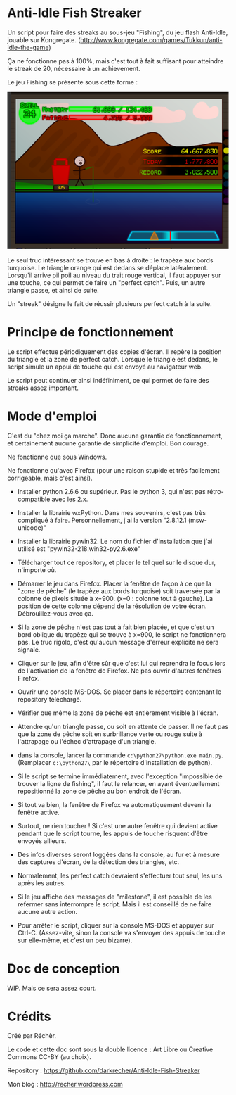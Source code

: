 # Anti-Idle Fish Streaker #

Un script pour faire des streaks au sous-jeu "Fishing", du jeu flash Anti-Idle, jouable sur Kongregate. (http://www.kongregate.com/games/Tukkun/anti-idle-the-game)

Ça ne fonctionne pas à 100%, mais c'est tout à fait suffisant pour atteindre le streak de 20, nécessaire à un achievement.

Le jeu Fishing se présente sous cette forme :

![screenshot anti-idle fishing](https://raw.githubusercontent.com/darkrecher/Anti-Idle-Fish-Streaker/master/screenshots/001_fish.png)

Le seul truc intéressant se trouve en bas à droite : le trapèze aux bords turquoise. Le triangle orange qui est dedans se déplace latéralement. Lorsqu'il arrive pil poil au niveau du trait rouge vertical, il faut appuyer sur une touche, ce qui permet de faire un "perfect catch". Puis, un autre triangle passe, et ainsi de suite.

Un "streak" désigne le fait de réussir plusieurs perfect catch à la suite.   

# Principe de fonctionnement #

Le script effectue périodiquement des copies d'écran. Il repère la position du triangle et la zone de perfect catch. Lorsque le triangle est dedans, le script simule un appui de touche qui est envoyé au navigateur web. 

Le script peut continuer ainsi indéfiniment, ce qui permet de faire des streaks assez important.   

# Mode d'emploi #

C'est du "chez moi ça marche". Donc aucune garantie de fonctionnement, et certainement aucune garantie de simplicité d'emploi. Bon courage.

Ne fonctionne que sous Windows.

Ne fonctionne qu'avec Firefox (pour une raison stupide et très facilement corrigeable, mais c'est ainsi).

 - Installer python 2.6.6 ou supérieur. Pas le python 3, qui n'est pas rétro-compatible avec les 2.x.

 - Installer la librairie wxPython. Dans mes souvenirs, c'est pas très compliqué à faire. Personnellement, j'ai la version "2.8.12.1 (msw-unicode)"

 - Installer la librairie pywin32. Le nom du fichier d'installation que j'ai utilisé est "pywin32-218.win32-py2.6.exe"

 - Télécharger tout ce repository, et placer le tel quel sur le disque dur, n'importe où.

 - Démarrer le jeu dans Firefox. Placer la fenêtre de façon à ce que la "zone de pêche" (le trapèze aux bords turquoise) soit traversée par la colonne de pixels située à x=900. (x=0 : colonne tout à gauche). La position de cette colonne dépend de la résolution de votre écran. Débrouillez-vous avec ça.  

 - Si la zone de pêche n'est pas tout à fait bien placée, et que c'est un bord oblique du trapèze qui se trouve à x=900, le script ne fonctionnera pas. Le truc rigolo, c'est qu'aucun message d'erreur explicite ne sera signalé.

 - Cliquer sur le jeu, afin d'être sûr que c'est lui qui reprendra le focus lors de l'activation de la fenêtre de Firefox. Ne pas ouvrir d'autres fenêtres Firefox. 

 - Ouvrir une console MS-DOS. Se placer dans le répertoire contenant le repository téléchargé.

 - Vérifier que même la zone de pêche est entièrement visible à l'écran.

 - Attendre qu'un triangle passe, ou soit en attente de passer. Il ne faut pas que la zone de pêche soit en surbrillance verte ou rouge suite à l'attrapage ou l'échec d'attrapage d'un triangle.

 - dans la console, lancer la commande `c:\python27\python.exe main.py`. (Remplacer `c:\python27\` par le répertoire d'installation de python).

 - Si le script se termine immédiatement, avec l'exception "impossible de trouver la ligne de fishing", il faut le relancer, en ayant éventuellement repositionné la zone de pêche au bon endroit de l'écran.

 - Si tout va bien, la fenêtre de Firefox va automatiquement devenir la fenêtre active.

 - Surtout, ne rien toucher ! Si c'est une autre fenêtre qui devient active pendant que le script tourne, les appuis de touche risquent d'être envoyés ailleurs. 

 - Des infos diverses seront loggées dans la console, au fur et à mesure des captures d'écran, de la détection des triangles, etc.

 - Normalement, les perfect catch devraient s'effectuer tout seul, les uns après les autres.

 - Si le jeu affiche des messages de "milestone", il est possible de les refermer sans interrompre le script. Mais il est conseillé de ne faire aucune autre action.

 - Pour arrêter le script, cliquer sur la console MS-DOS et appuyer sur Ctrl-C. (Assez-vite, sinon la console va s'envoyer des appuis de touche sur elle-même, et c'est un peu bizarre).

# Doc de conception #

WIP. Mais ce sera assez court.

# Crédits #

Créé par Réchèr. 

Le code et cette doc sont sous la double licence : Art Libre ou Creative Commons CC-BY (au choix).

Repository : https://github.com/darkrecher/Anti-Idle-Fish-Streaker

Mon blog : http://recher.wordpress.com